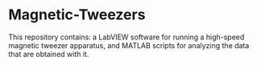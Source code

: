 # Magnetic-Tweezers
This repository contains: 
a LabVIEW software for running a high-speed magnetic tweezer apparatus, and MATLAB scripts for analyzing the data that are obtained with it. 
